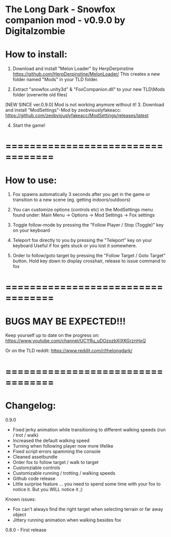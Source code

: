 
The Long Dark - Snowfox companion mod - v0.9.0 by Digitalzombie
==================================

How to install:
===============
1. Download and install "Melon Loader" by HerpDerpinstine
https://github.com/HerpDerpinstine/MelonLoader/
This creates a new folder named "Mods" in your TLD folder.

2. Extract "snowfox.unity3d" & "FoxCompanion.dll" to your new TLD\Mods folder (overwrite old files)

[NEW SINCE ver.0.9.0] Mod is not working anymore without it!
3. Download and install "ModSettings"-Mod by zeobviouslyfakeacc:
https://github.com/zeobviouslyfakeacc/ModSettings/releases/latest

4. Start the game! 

==================================
==================================

How to use:
===========
1. Fox spawns automatically 3 seconds after you get in the game or transition to a new scene 
(eg. getting indoors/outdoors)

2. You can customize options (controls etc) in the ModSettings menu found under: 
Main Menu -> Options -> Mod Settings -> Fox settings

3. Toggle follow-mode by pressing the "Follow Player / Stop (Toggle)" key on your keyboard

4. Teleport fox directly to you by pressing the "Teleport" key on your keyboard 
Useful if fox gets stuck or you lost it somewhere.

5. Order to follow/goto target by pressing the "Follow Target / Goto Target" button. 
Hold key down to display crosshair, release to issue command to fox

==================================
==================================

BUGS MAY BE EXPECTED!!!
=======================

Keep yourself up to date on the progress on:
https://www.youtube.com/channel/UCYRu_uDOzozbXIXKGrznHxQ

Or on the TLD reddit:
https://www.reddit.com/r/thelongdark/

==================================
==================================

Changelog:
==========

0.9.0
- Fixed jerky animation while transitioning to different walking speeds (run / trot / walk)
- Increased the default walking speed
- Turning when following player now more lifelike
- Fixed script errors spamming the console
- Cleaned assetbundle
- Order fox to follow target / walk to target
- Customziable controls
- Customizable running / trotting / walking speeds
- Github code release
- Little surprise feature ... you need to spend some time with your fox to notice it. But you WILL notice it ;)

Known issues:
- Fox can't always find the right target when selecting terrain or far away object
- Jittery running animation when walking besides fox


0.8.0 - First release
